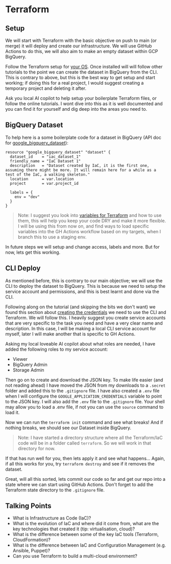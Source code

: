 # Terraform

## Setup

We will start with Terraform with the basic objective on push to main (or merge) it will deploy and create our infrastructure. We will use GitHub Actions to do this, we will also aim to make an empty dataset within GCP BigQuery.

Follow the Terraform setup for [your OS](https://developer.hashicorp.com/terraform/tutorials/gcp-get-started/install-cli?in=terraform%2Fgcp-get-started). Once installed will will follow other tutorials to the point we can create the dataset in BigQuery from the CLI. This is contrary to above, but this is the best way to get setup and start working; if doing this for a real project, I would suggest creating a temporary project and deleting it after.

Ask you local AI copilot to help setup your boilerplate Terraform files, or follow the online tutorials. I wont dive into this as it is well documented and you can find it for yourself and dig deep into the areas you need to.

## BigQuery Dataset

To help here is a some boilerplate code for a dataset in BigQuery (API doc for [google_bigquery_dataset](https://registry.terraform.io/providers/hashicorp/google/latest/docs/resources/bigquery_dataset)):

```hcl
resource "google_bigquery_dataset" "dataset" {
  dataset_id    = "iac_dataset_1"
  friendly_name = "IaC Dataset 1"
  description   = "Dataset created by IaC, it is the first one, assuming there might be more. It will remain here for a while as a test of the IaC, a walking skeleton."
  location      = var.location
  project       = var.project_id

  labels = {
    env = "dev"
  }
}
```

> Note: I suggest you look into [variables for Terraform](https://developer.hashicorp.com/terraform/language/values/variables) and how to use them, this will help you keep your code DRY and make it more flexible. I will be using this from now on, and find ways to load specific variables into the GH Actions workflow based on my targets, when I branch this to use a staging env.

In future steps we will setup and change access, labels and more. But for now, lets get this working.

## CLI Deploy

As mentioned before, this is contrary to our main objective; we will use the CLI to deploy the dataset to BigQuery. This is because we need to setup the service account and permissions, and this is best learnt and done via the CLI.

Following along on the tutorial (and skipping the bits we don't want) we found this section about [creating the credentials](https://registry.terraform.io/providers/hashicorp/google/latest/docs/guides/getting_started#adding-credentials) we need to use the CLI and Terraform. We will follow this. I heavily suggest you create service accounts that are very specific to the task you need and have a very clear name and description. In this case, I will be making a local CLI service account for myself, later I will make another that is specific to GH Actions.

Asking my local loveable AI copilot about what roles are needed, I have added the following roles to my service account:

* Viewer
* BigQuery Admin
* Storage Admin

Then go on to create and download the JSON key. To make life easier (and not reading ahead) I have moved the JSON from my downloads to a `.secret` folder and added this to the `.gitignore` file. I have also created a `.env` file when I will configure the `GOOGLE_APPLICATION_CREDENTIALS` variable to point to the JSON key. I will also add the `.env` file to the `.gitignore` file. Your shell may allow you to load a .env file, if not you can use the `source` command to load it.

Now we can run the `terraform init` command and see what breaks! And if nothing breaks, we should see our Dataset inside BigQuery.

> Note: I have started a directory structure where all the Terraform/IaC code will be in a folder called `terraform`. So we will work in that directory for now.

If that has run well for you, then lets apply it and see what happens...
Again, if all this works for you, try `terraform destroy` and see if it removes the dataset.

Great, will all this sorted, lets commit our code so far and get our repo into a state where we can start using GitHub Actions. Don't forget to add the Terraform state directory to the `.gitignore` file.

## Talking Points

* What is Infrastructure as Code (IaC)?
* What is the evolution of IaC and where did it come from, what are the key technologies that created it (tip: virtualisation, cloud)?
* What is the difference between some of the key IaC tools (Terraform, CloudFormation)?
* What is the difference between IaC and Configuration Management (e.g. Ansible, Puppet)?
* Can you use Terraform to build a multi-cloud environment?
